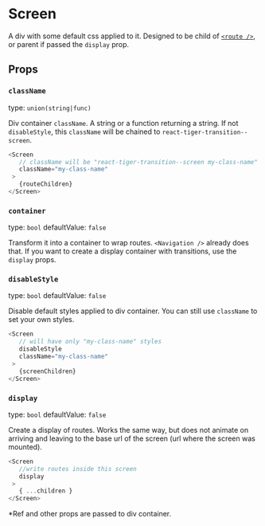 # Screen

A div with some default css applied to it. Designed to be child of [`<route />`](/docs/route),
or parent if passed the `display` prop.

## Props
### `className`

type: `union(string|func)`


Div container `className`. A string or a function returning a string.
If not `disableStyle`, this `className` will be chained to
`react-tiger-transition--screen`.

```javascript
<Screen
   // className will be "react-tiger-transition--screen my-class-name"
   className="my-class-name"
 >
   {routeChildren}
</Screen>
```


### `container`

type: `bool`
defaultValue: `false`


Transform it into a container to wrap routes. `<Navigation />` already
does that. If you want to create a display container with transitions,
use the `display` props.


### `disableStyle`

type: `bool`
defaultValue: `false`


Disable default styles applied to div container. You can
still use `className` to set your own styles.

```javascript
<Screen
   // will have only "my-class-name" styles
   disableStyle
   className="my-class-name"
 >
   {screenChildren}
</Screen>
```


### `display`

type: `bool`
defaultValue: `false`


Create a display of routes. Works the same way, but does not animate
on arriving and leaving to the base url of the screen (url where the
screen was mounted).

```javascript
<Screen
   //write routes inside this screen
   display
 >
   { ...children }
</Screen>
```


\*Ref and other props are passed to div container.


